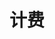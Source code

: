 ---
title: "计费"
linkTitle: "计费相关文档"
weight: 100
collapsible: true
icon: "/images/icons/compute-icon-storage.svg"
---